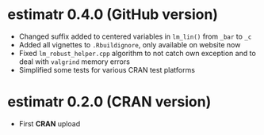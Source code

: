 # estimatr 0.4.0 (GitHub version)

* Changed suffix added to centered variables in `lm_lin()` from `_bar` to `_c`
* Added all vignettes to `.Rbuildignore`, only available on website now
* Fixed `lm_robust_helper.cpp` algorithm to not catch own exception and to deal with `valgrind` memory errors
* Simplified some tests for various CRAN test platforms

# estimatr 0.2.0 (CRAN version)

* First **CRAN** upload
